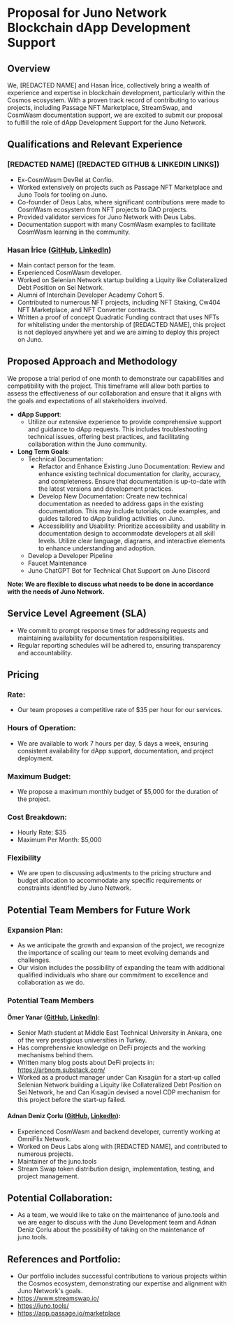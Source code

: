 # Proposal for Juno Network Blockchain dApp Development Support

## Overview

We, [REDACTED NAME] and Hasan İrice, collectively bring a wealth of experience and expertise in blockchain development, particularly within the Cosmos ecosystem. With a proven track record of contributing to various projects, including Passage NFT Marketplace, StreamSwap, and CosmWasm documentation support, we are excited to submit our proposal to fulfill the role of dApp Development Support for the Juno Network.

## Qualifications and Relevant Experience

### [REDACTED NAME] ([REDACTED GITHUB & LINKEDIN LINKS])

- Ex-CosmWasm DevRel at Confio.
- Worked extensively on projects such as Passage NFT Marketplace and Juno Tools for tooling on Juno.
- Co-founder of Deus Labs, where significant contributions were made to CosmWasm ecosystem from NFT projects to DAO projects.
- Provided validator services for Juno Network with Deus Labs.
- Documentation support with many CosmWasm examples to facilitate CosmWasm learning in the community.

### Hasan İrice ([GitHub](https://github.com/iricehasan), [LinkedIn](https://www.linkedin.com/in/iricehasan/))

- Main contact person for the team.
- Experienced CosmWasm developer.
- Worked on Selenian Network startup building a Liquity like Collateralized Debt Position on Sei Network.
- Alumni of Interchain Developer Academy Cohort 5.
- Contributed to numerous NFT projects, including NFT Staking, Cw404 NFT Marketplace, and NFT Converter contracts.
- Written a proof of concept Quadratic Funding contract that uses NFTs for whitelisting under the mentorship of [REDACTED NAME], this project is not deployed anywhere yet and we are aiming to deploy this project on Juno.

## Proposed Approach and Methodology

We propose a trial period of one month to demonstrate our capabilities and compatibility with the project. This timeframe will allow both parties to assess the effectiveness of our collaboration and ensure that it aligns with the goals and expectations of all stakeholders involved.

- **dApp Support**:
  - Utilize our extensive experience to provide comprehensive support and guidance to dApp requests. This includes troubleshooting technical issues, offering best practices, and facilitating collaboration within the Juno community.
- **Long Term Goals**:
  - Technical Documentation:
    - Refactor and Enhance Existing Juno Documentation: Review and enhance existing technical documentation for clarity, accuracy, and completeness. Ensure that documentation is up-to-date with the latest versions and development practices.
    - Develop New Documentation: Create new technical documentation as needed to address gaps in the existing documentation. This may include tutorials, code examples, and guides tailored to dApp building activities on Juno.
    - Accessibility and Usability: Prioritize accessibility and usability in documentation design to accommodate developers at all skill levels. Utilize clear language, diagrams, and interactive elements to enhance understanding and adoption.
  - Develop a Developer Pipeline
  - Faucet Maintenance
  - Juno ChatGPT Bot for Technical Chat Support on Juno Discord
 
**Note: We are flexible to discuss what needs to be done in accordance with the needs of Juno Network.**

## Service Level Agreement (SLA)

- We commit to prompt response times for addressing requests and maintaining availability for documentation responsibilities.
- Regular reporting schedules will be adhered to, ensuring transparency and accountability.

## Pricing

### Rate:
- Our team proposes a competitive rate of $35 per hour for our services.

### Hours of Operation:
- We are available to work 7 hours per day, 5 days a week, ensuring consistent availability for dApp support, documentation, and project deployment.

### Maximum Budget:
- We propose a maximum monthly budget of $5,000 for the duration of the project.

### Cost Breakdown:
- Hourly Rate: $35
- Maximum Per Month: $5,000

### Flexibility
- We are open to discussing adjustments to the pricing structure and budget allocation to accommodate any specific requirements or constraints identified by Juno Network.

## Potential Team Members for Future Work

### Expansion Plan:
- As we anticipate the growth and expansion of the project, we recognize the importance of scaling our team to meet evolving demands and challenges.
- Our vision includes the possibility of expanding the team with additional qualified individuals who share our commitment to excellence and collaboration as we do.

### Potential Team Members

#### Ömer Yanar ([GitHub](https://github.com/arbnom), [LinkedIn](https://www.linkedin.com/in/yanaromer/)):
- Senior Math student at Middle East Technical University in Ankara, one of the very prestigious universities in Turkey.
- Has comprehensive knowledge on DeFi projects and the working mechanisms behind them.
- Written many blog posts about DeFi projects in: https://arbnom.substack.com/
- Worked as a product manager under Can Kısagün for a start-up called Selenian Network building a Liquity like Collateralized Debt Position on Sei Network, he and Can Kısagün devised a novel CDP mechanism for this project before the start-up failed.

#### Adnan Deniz Çorlu ([GitHub](https://github.com/Ninjatosba), [LinkedIn](https://www.linkedin.com/in/adnan-deniz-%C3%A7orlu-a491bb252/)):
- Experienced CosmWasm and backend developer, currently working at OmniFlix Network.
- Worked on Deus Labs along with [REDACTED NAME], and contributed to numerous projects.
- Maintainer of the juno.tools
- Stream Swap token distribution design, implementation, testing, and project
management.

## Potential Collaboration:

- As a team, we would like to take on the maintenance of juno.tools and we are eager to discuss with the Juno Development team and Adnan Deniz Çorlu about the possibility of taking on the maintenance of juno.tools.

## References and Portfolio:

- Our portfolio includes successful contributions to various projects within the Cosmos ecosystem, demonstrating our expertise and alignment with Juno Network's goals.
- https://www.streamswap.io/
- https://juno.tools/
- https://app.passage.io/marketplace












